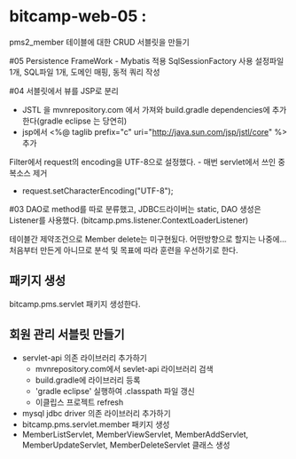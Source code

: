 # bitcamp-web-05 : 
pms2_member 테이블에 대한 CRUD 서블릿을 만들기

#05
Persistence FrameWork - Mybatis 적용
SqlSessionFactory 사용
설정파일 1개, SQL파일 1개, 도메인 매핑, 동적 쿼리 작성

#04
서블릿에서 뷰를 JSP로 분리
 - JSTL 을 mvnrepository.com 에서 가져와 build.gradle dependencies에 추가한다(gradle eclipse 는 당연히)
 - jsp에서 <%@ taglib prefix="c" uri="http://java.sun.com/jsp/jstl/core" %> 추가

Filter에서 request의 encoding을 UTF-8으로 설정했다. - 매번 servlet에서 쓰인 중복소스 제거
 - request.setCharacterEncoding("UTF-8");


#03
DAO로 method를 따로 분류했고, 
JDBC드라이버는 static, 
DAO 생성은 Listener를 사용했다. (bitcamp.pms.listener.ContextLoaderListener)

테이블간 제약조건으로 Member delete는 미구현됬다.
어떤방향으로 할지는 나중에...
처음부터 만든게 아니므로 분석 및 목표에 따라 훈련을 우선하기로 한다.



## 패키지 생성
bitcamp.pms.servlet 패키지 생성한다.

## 회원 관리 서블릿 만들기
- servlet-api 의존 라이브러리 추가하기
  - mvnrepository.com에서 sevlet-api 라이브러리 검색
  - build.gradle에 라이브러리 등록
  - 'gradle eclipse' 실행하여 .classpath 파일 갱신
  - 이클립스 프로젝트 refresh
- mysql jdbc driver 의존 라이브러리 추가하기  
- bitcamp.pms.servlet.member 패키지 생성
- MemberListServlet, MemberViewServlet, MemberAddServlet, MemberUpdateServlet, MemberDeleteServlet 클래스 생성
